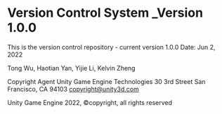 # Version Control System _Version 1.0.0 

This is the version control repository - current version 1.0.0 
Date: Jun 2, 2022


Tong Wu, Haotian Yan, Yijie Li, Kelvin Zheng

Copyright Agent
Unity Game Engine Technologies
30 3rd Street
San Francisco, CA 94103
copyright@unity3d.com

Unity Game Engine 2022, ©copyright, all rights reserved
